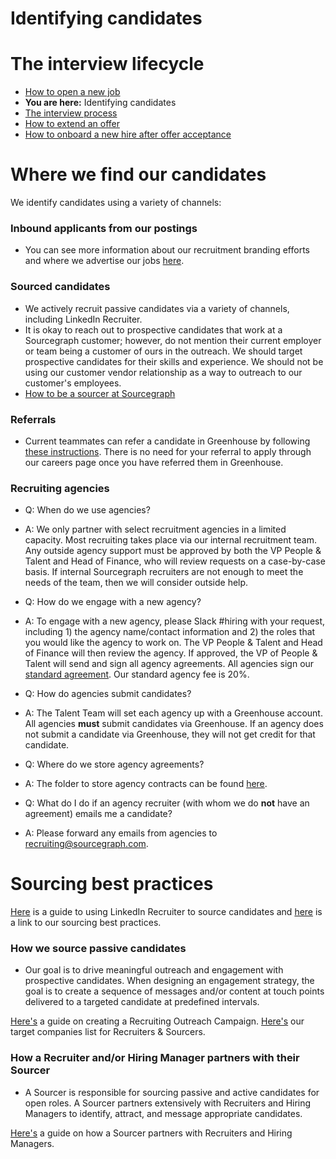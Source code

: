 # Identifying candidates

# The interview lifecycle

- [How to open a new job](./opening_a_new_job.md)
- **You are here:** Identifying candidates
- [The interview process](interview_process.md)
- [How to extend an offer ](./extending_an_offer.md)
- [How to onboard a new hire after offer acceptance](./after_the_offer.md)

# Where we find our candidates

We identify candidates using a variety of channels:

### Inbound applicants from our postings

- You can see more information about our recruitment branding efforts and where we advertise our jobs [here](../process/recruitment_branding.md).

### Sourced candidates

- We actively recruit passive candidates via a variety of channels, including LinkedIn Recruiter.
- It is okay to reach out to prospective candidates that work at a Sourcegraph customer; however, do not mention their current employer or team being a customer of ours in the outreach. We should target prospective candidates for their skills and experience. We should not be using our customer vendor relationship as a way to outreach to our customer's employees.
- [How to be a sourcer at Sourcegraph](how_to_be_a_sourcer_at_sourcegraph.md)

### Referrals

- Current teammates can refer a candidate in Greenhouse by following [these instructions](https://support.greenhouse.io/hc/en-us/articles/201982560-Submit-referrals). There is no need for your referral to apply through our careers page once you have referred them in Greenhouse.

### Recruiting agencies

- Q: When do we use agencies?
- A: We only partner with select recruitment agencies in a limited capacity. Most recruiting takes place via our internal recruitment team. Any outside agency support must be approved by both the VP People & Talent and Head of Finance, who will review requests on a case-by-case basis. If internal Sourcegraph recruiters are not enough to meet the needs of the team, then we will consider outside help.

- Q: How do we engage with a new agency?
- A: To engage with a new agency, please Slack #hiring with your request, including 1) the agency name/contact information and 2) the roles that you would like the agency to work on. The VP People & Talent and Head of Finance will then review the agency. If approved, the VP of People & Talent will send and sign all agency agreements. All agencies sign our [standard agreement](https://docs.google.com/document/d/1IU_eWoZxEGQS8RRcjuUPfVD-byWScn5bsZE3e3oFZQ0/edit). Our standard agency fee is 20%.

- Q: How do agencies submit candidates?
- A: The Talent Team will set each agency up with a Greenhouse account. All agencies **must** submit candidates via Greenhouse. If an agency does not submit a candidate via Greenhouse, they will not get credit for that candidate.

- Q: Where do we store agency agreements?
- A: The folder to store agency contracts can be found [here](https://drive.google.com/drive/u/0/folders/1aEtbTvcQF7hfd3mHH0JMgBhlFLYL4piq).

- Q: What do I do if an agency recruiter (with whom we do **not** have an agreement) emails me a candidate?
- A: Please forward any emails from agencies to recruiting@sourcegraph.com.

# Sourcing best practices

[Here](linkedin.md) is a guide to using LinkedIn Recruiter to source candidates and [here](how_to_be_a_sourcer_at_sourcegraph.md#sourcing-best-practices) is a link to our sourcing best practices.

### How we source passive candidates

- Our goal is to drive meaningful outreach and engagement with prospective candidates. When designing an engagement strategy, the goal is to create a sequence of messages and/or content at touch points delivered to a targeted candidate at predefined intervals.

[Here's](https://docs.google.com/document/d/1c2ZI6IfvkK7syuo8aIBSnWpCF8SqAD12TiPSkTKqhp4/edit) a guide on creating a Recruiting Outreach Campaign.
[Here's](https://docs.google.com/spreadsheets/d/1dEVe7YUGJrQvu6zKk0iVZ9VbOhqF-ZDTDdzUT2P2f04/edit#gid=1234033687) our target companies list for Recruiters & Sourcers.

### How a Recruiter and/or Hiring Manager partners with their Sourcer

- A Sourcer is responsible for sourcing passive and active candidates for open roles. A Sourcer partners extensively with Recruiters and Hiring Managers to identify, attract, and message appropriate candidates.

[Here's](how_to_be_a_sourcer_at_sourcegraph.md) a guide on how a Sourcer partners with Recruiters and Hiring Managers.

